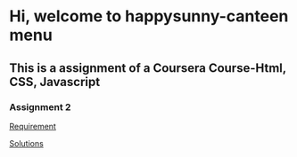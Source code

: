 # Hi, welcome to happysunny-canteen menu
## This is a assignment of a Coursera Course-Html, CSS, Javascript

### Assignment 2  

[Requirement](requirement.md)  

[Solutions](module2-solution/index.html)  
